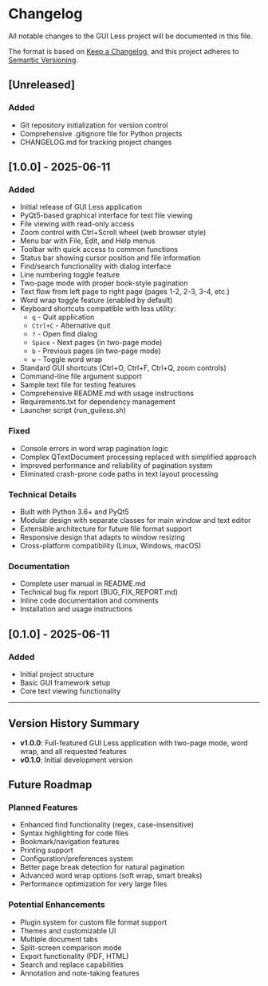 # Changelog

All notable changes to the GUI Less project will be documented in this file.

The format is based on [Keep a Changelog](https://keepachangelog.com/en/1.0.0/),
and this project adheres to [Semantic Versioning](https://semver.org/spec/v2.0.0.html).

## [Unreleased]

### Added
- Git repository initialization for version control
- Comprehensive .gitignore file for Python projects
- CHANGELOG.md for tracking project changes

## [1.0.0] - 2025-06-11

### Added
- Initial release of GUI Less application
- PyQt5-based graphical interface for text file viewing
- File viewing with read-only access
- Zoom control with Ctrl+Scroll wheel (web browser style)
- Menu bar with File, Edit, and Help menus
- Toolbar with quick access to common functions
- Status bar showing cursor position and file information
- Find/search functionality with dialog interface
- Line numbering toggle feature
- Two-page mode with proper book-style pagination
- Text flow from left page to right page (pages 1-2, 2-3, 3-4, etc.)
- Word wrap toggle feature (enabled by default)
- Keyboard shortcuts compatible with less utility:
  - `q` - Quit application
  - `Ctrl+C` - Alternative quit
  - `?` - Open find dialog
  - `Space` - Next pages (in two-page mode)
  - `b` - Previous pages (in two-page mode)
  - `w` - Toggle word wrap
- Standard GUI shortcuts (Ctrl+O, Ctrl+F, Ctrl+Q, zoom controls)
- Command-line file argument support
- Sample text file for testing features
- Comprehensive README.md with usage instructions
- Requirements.txt for dependency management
- Launcher script (run_guiless.sh)

### Fixed
- Console errors in word wrap pagination logic
- Complex QTextDocument processing replaced with simplified approach
- Improved performance and reliability of pagination system
- Eliminated crash-prone code paths in text layout processing

### Technical Details
- Built with Python 3.6+ and PyQt5
- Modular design with separate classes for main window and text editor
- Extensible architecture for future file format support
- Responsive design that adapts to window resizing
- Cross-platform compatibility (Linux, Windows, macOS)

### Documentation
- Complete user manual in README.md
- Technical bug fix report (BUG_FIX_REPORT.md)
- Inline code documentation and comments
- Installation and usage instructions

## [0.1.0] - 2025-06-11

### Added
- Initial project structure
- Basic GUI framework setup
- Core text viewing functionality

---

## Version History Summary

- **v1.0.0**: Full-featured GUI Less application with two-page mode, word wrap, and all requested features
- **v0.1.0**: Initial development version

## Future Roadmap

### Planned Features
- Enhanced find functionality (regex, case-insensitive)
- Syntax highlighting for code files
- Bookmark/navigation features
- Printing support
- Configuration/preferences system
- Better page break detection for natural pagination
- Advanced word wrap options (soft wrap, smart breaks)
- Performance optimization for very large files

### Potential Enhancements
- Plugin system for custom file format support
- Themes and customizable UI
- Multiple document tabs
- Split-screen comparison mode
- Export functionality (PDF, HTML)
- Search and replace capabilities
- Annotation and note-taking features

